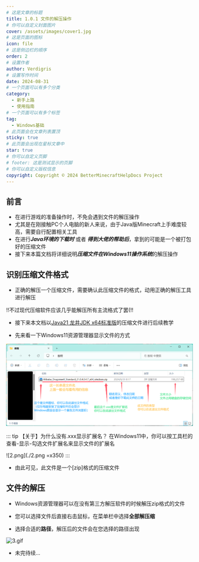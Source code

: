 ```yaml
---
# 这是文章的标题
title: 1.0.1 文件的解压操作
# 你可以自定义封面图片
cover: /assets/images/cover1.jpg
# 这是页面的图标
icon: file
# 这是侧边栏的顺序
order: 2
# 设置作者
author: Verdigris
# 设置写作时间
date: 2024-08-31
# 一个页面可以有多个分类
category:
  - 新手上路
  - 使用指南
# 一个页面可以有多个标签
tag:
  - Windows基础
# 此页面会在文章列表置顶
sticky: true
# 此页面会出现在星标文章中
star: true
# 你可以自定义页脚
# footer: 这是测试显示的页脚
# 你可以自定义版权信息
copyright: Copyright © 2024 BetterMinecraftHelpDocs Project
---
```

## **前言**

- 在进行游戏的准备操作时，不免会遇到文件的解压操作
- 尤其是在刚接触PC个人电脑的新人来说，由于Java版Minecraft上手难度较高，需要自行配置相关工具
- 在进行***Java环境的下载时*** 或者 ***得到大佬的帮助后***，拿到的可能是一个被打包好的压缩文件
- 接下来本篇文档将详细说明***压缩文件在Windows11操作系统***的解压操作

## **识别压缩文件格式**

- 正确的解压一个压缩文件，需要确认此压缩文件的格式，动用正确的解压工具进行解压

!!不过现代压缩软件应该几乎能解压所有主流格式了罢(!!

- 接下来本文档以[Java21 龙井JDK x64标准版](https://dragonwell.oss-cn-shanghai.aliyuncs.com/21.0.4.0.4%2B7-test-dragonwell_standard/Alibaba_Dragonwell_Standard_21.0.4.0.4.7_x64_windows.zip)的压缩文件进行后续教学

- 先来看一下Windows11资源管理器显示文件的方式

![1.png](./1.png)

::: tip 【关于】为什么没有.xxx显示扩展名？
在Windows11中，你可以按工具栏的查看-显示-勾选文件扩展名来显示文件的扩展名

![2.png](./2.png =x350)
:::

- 由此可见，此文件是一个[zip]格式的压缩文件

## **文件的解压**

- Windows资源管理器可以在没有第三方解压软件的时候解压zip格式的文件

- 您可以选择文件后直接右击鼠标，在菜单栏中选择**全部解压缩**

- 选择合适的**路径**，解压后的文件会在您选择的路径出现

![3.gif](./3.gif)

- 未完待续...
